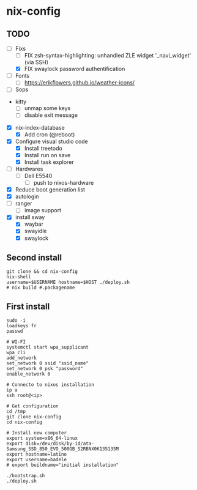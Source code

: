 # nix-config

## TODO 
- [ ] Fixs
  - [ ] FIX zsh-syntax-highlighting: unhandled ZLE widget '_navi_widget' (via SSH)
  - [x] FIX swaylock password authentification
- [ ] Fonts
  - [ ] https://erikflowers.github.io/weather-icons/
- [ ] Sops
- kitty
  - [ ] unmap some keys
  - [ ] disable exit message
- [x] nix-index-database
  - [x] Add cron (@reboot)
- [x] Configure visual studio code
  - [x] Install treetodo
  - [x] Install run on save
  - [x] Install task explorer
- [ ] Hardwares
  - [ ] Dell E5540
    - [ ] push to nixos-hardware
- [x] Reduce boot generation list
- [x] autologin
- [ ] ranger
  - [ ] image support
- [x] install sway
  - [x] waybar
  - [x] swayidle
  - [x] swaylock

## Second install
```
git clone && cd nix-config
nix-shell
username=$USERNAME hostname=$HOST ./deploy.sh
# nix build #.packagename
```

## First install
```
sudo -i
loadkeys fr
passwd 

# WI-FI
systemctl start wpa_supplicant
wpa_cli
add_network
set_network 0 ssid "ssid_name"
set_network 0 psk "password"
enable_network 0

# Connecto to nixos installation
ip a
ssh root@<ip>

# Get configuration
cd /tmp
git clone nix-config
cd nix-config

# Install new computer
export system=x86_64-linux
export disk=/dev/disk/by-id/ata-Samsung_SSD_850_EVO_500GB_S2RBNX0K135135M
export hostname=latino
export username=badele
# export buildname="initial installation"

./bootstrap.sh
./deploy.sh
```
